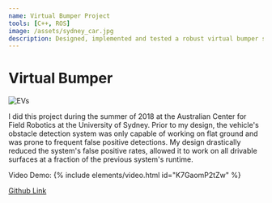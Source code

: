 ```yaml
---
name: Virtual Bumper Project
tools: [C++, ROS]
image: /assets/sydney_car.jpg
description: Designed, implemented and tested a robust virtual bumper system using LiDAR and RGBD cameras for an autonomous electric vehicle. 
---
```


# Virtual Bumper 

![EVs](/assets/sydney_car.jpg "USYD EVs")

I did this project during the summer of 2018 at the Australian Center for Field Robotics at the University of Sydney. Prior to my design, the vehicle's obstacle detection system was only capable of working on flat ground and was prone to frequent false positive detections. My design drastically reduced the system's false positive rates, allowed it to work on all drivable surfaces at a fraction of the previous system's runtime. 

Video Demo:
{% include elements/video.html id="K7GaomP2tZw" %}

[Github Link](https://github.com/CtfChan/EGM_bumper)
